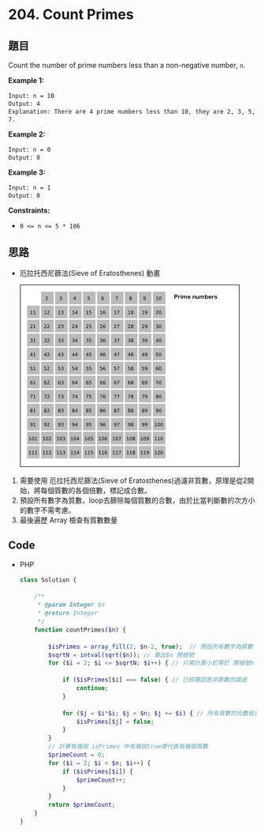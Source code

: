 # 204. Count Primes

## 題目

Count the number of prime numbers less than a non-negative number, `n`.

**Example 1:**

```
Input: n = 10
Output: 4
Explanation: There are 4 prime numbers less than 10, they are 2, 3, 5, 7.

```

**Example 2:**

```
Input: n = 0
Output: 0

```

**Example 3:**

```
Input: n = 1
Output: 0

```

**Constraints:**

- `0 <= n <= 5 * 106`

## 思路

- 厄拉托西尼篩法(Sieve of Eratosthenes) 動畫

    ![](https://github.com/chun-hunag/Leetcode/blob/main/Images/Sieve_of_Eratosthenes_animation.gif)

1. 需要使用 厄拉托西尼篩法(Sieve of Eratosthenes)過濾非質數，原理是從2開始，將每個質數的各個倍數，標記成合數。
2. 預設所有數字為質數，loop去篩除每個質數的合數，由於比當判斷數的次方小的數字不需考慮。
3. 最後遍歷 Array 檢查有質數數量

## Code

- PHP

    ```php
    class Solution {

        /**
         * @param Integer $n
         * @return Integer
         */
        function countPrimes($n) {
            
            $isPrimes = array_fill(2, $n-2, true);  // 預設所有數字為質數
            $sqrtN = intval(sqrt($n)); // 算出$n 開根號
            for ($i = 2; $i <= $sqrtN; $i++) { // 只需計算小於等於 開根號n 以下的數
                
                if ($isPrimes[$i] === false) { // 已經確認是非質數的跳過
                    continue;
                }
                
                for ($j = $i*$i; $j < $n; $j += $i) { // 所有質數的合數皆非質數，且由於 小於 $i * $i 的數都是 $i 和其他質數或合數的組合可以不考慮
                    $isPrimes[$j] = false;
                }
            }
            // 計算有幾個 isPrimes 中有幾個true便代表有幾個質數
            $primeCount = 0;
            for ($i = 2; $i < $n; $i++) { 
                if ($isPrimes[$i]) {
                    $primeCount++;
                }
            }
            return $primeCount;
        }
    }
    ```

